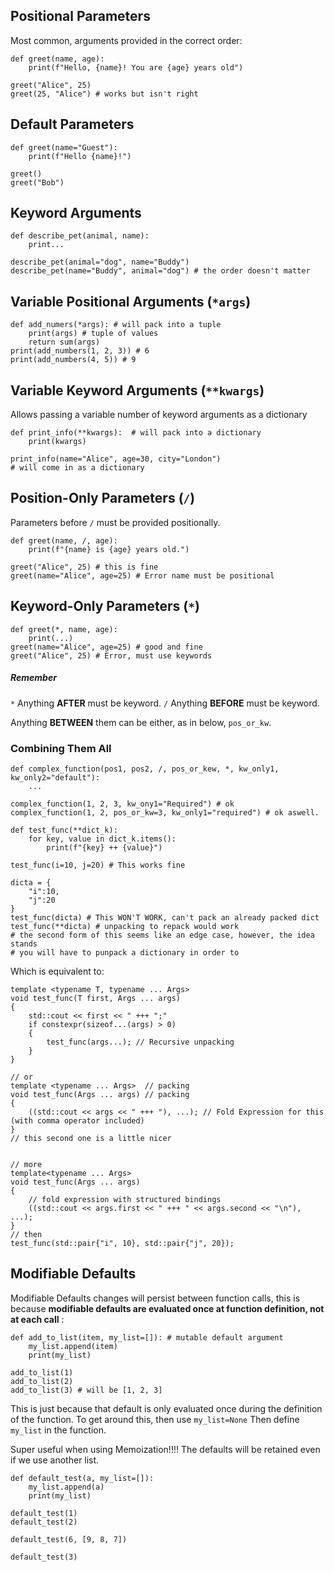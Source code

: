 ## Positional Parameters 
Most common, arguments provided in the correct order: 
```
def greet(name, age): 
	print(f"Hello, {name}! You are {age} years old")
	
greet("Alice", 25)
greet(25, "Alice") # works but isn't right
```

## Default Parameters
```
def greet(name="Guest"):
	print(f"Hello {name}!")

greet()
greet("Bob")
```

## Keyword Arguments
```
def describe_pet(animal, name): 
	print...

describe_pet(animal="dog", name="Buddy")
describe_pet(name="Buddy", animal="dog") # the order doesn't matter
```

## Variable Positional Arguments (`*args`)
```
def add_numers(*args): # will pack into a tuple
	print(args) # tuple of values
	return sum(args)
print(add_numbers(1, 2, 3)) # 6
print(add_numbers(4, 5)) # 9
```

## Variable Keyword Arguments (`**kwargs`)
Allows passing a variable number of keyword arguments as a dictionary
```
def print_info(**kwargs):  # will pack into a dictionary
	print(kwargs)

print_info(name="Alice", age=30, city="London")
# will come in as a dictionary 
```

## Position-Only Parameters (`/`)
Parameters before `/` must be provided positionally. 
```
def greet(name, /, age): 
	print(f"{name} is {age} years old.")

greet("Alice", 25) # this is fine
greet(name="Alice", age=25) # Error name must be positional
```

## Keyword-Only Parameters (`*`)
```
def greet(*, name, age): 
	print(...)
greet(name="Alice", age=25) # good and fine
greet("Alice", 25) # Error, must use keywords
```


##### Remember 
`*` Anything **AFTER** must be keyword. 
`/` Anything **BEFORE** must be keyword. 

Anything **BETWEEN** them can be either, as in below, `pos_or_kw`. 
### Combining Them All
```
def complex_function(pos1, pos2, /, pos_or_kew, *, kw_only1, kw_only2="default"): 
	...

complex_function(1, 2, 3, kw_ony1="Required") # ok
complex_function(1, 2, pos_or_kw=3, kw_only1="required") # ok aswell. 
```

```
def test_func(**dict_k): 
	for key, value in dict_k.items(): 
		print(f"{key} ++ {value}")
		
test_func(i=10, j=20) # This works fine

dicta = {
	"i":10, 
	"j":20
}
test_func(dicta) # This WON'T WORK, can't pack an already packed dict
test_func(**dicta) # unpacking to repack would work
# the second form of this seems like an edge case, however, the idea stands
# you will have to punpack a dictionary in order to 
```

Which is equivalent to: 
```
template <typename T, typename ... Args> 
void test_func(T first, Args ... args)
{ 
	std::cout << first << " +++ ";"
	if constexpr(sizeof...(args) > 0)
	{ 
		test_func(args...); // Recursive unpacking
	}
}

// or
template <typename ... Args>  // packing
void test_func(Args ... args) // packing
{ 
	((std::cout << args << " +++ "), ...); // Fold Expression for this (with comma operator included)
}
// this second one is a little nicer


// more
template<typename ... Args> 
void test_func(Args ... args)
{ 
	// fold expression with structured bindings
	((std::cout << args.first << " +++ " << args.second << "\n"), ...);
}
// then 
test_func(std::pair{"i", 10}, std::pair{"j", 20});
```


## Modifiable Defaults
Modifiable Defaults changes will persist between function calls, this is because **modifiable defaults are evaluated once at function definition, not at each call** : 
```
def add_to_list(item, my_list=[]): # mutable default argument
	my_list.append(item)
	print(my_list)

add_to_list(1)
add_to_list(2)
add_to_list(3) # will be [1, 2, 3]
```
This is just because that default is only evaluated once during the definition of the function. 
To get around this, then use `my_list=None`
Then define `my_list` in the function. 

Super useful when using Memoization!!!!
The defaults will be retained even if we use another list. 
```
def default_test(a, my_list=[]):
    my_list.append(a)
    print(my_list)

default_test(1)
default_test(2)

default_test(6, [9, 8, 7])

default_test(3)
```
